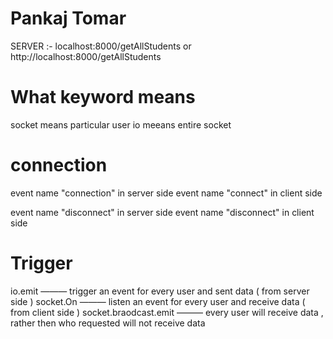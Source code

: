 # Pankaj Tomar

SERVER :- localhost:8000/getAllStudents or http://localhost:8000/getAllStudents

# What keyword means

socket means particular user
io meeans entire socket

# connection

event name "connection" in server side
event name "connect" in client side

event name "disconnect" in server side
event name "disconnect" in client side

# Trigger

io.emit ——— trigger an event for every user and sent data ( from server side )
socket.On ——— listen an event for every user and receive data ( from client side )
socket.braodcast.emit ——— every user will receive data , rather then who requested will not receive data
